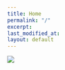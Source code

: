 ```yaml
---
title: Home
permalink: "/"
excerpt: 
last_modified_at: 
layout: default
---
```

<div class="limitedFull">
<img class="backgroundEle" src="https://clever-hugle-2c32c1.netlify.app/assets/images/waldo-homebed-mantel-1.jpeg">
</div>